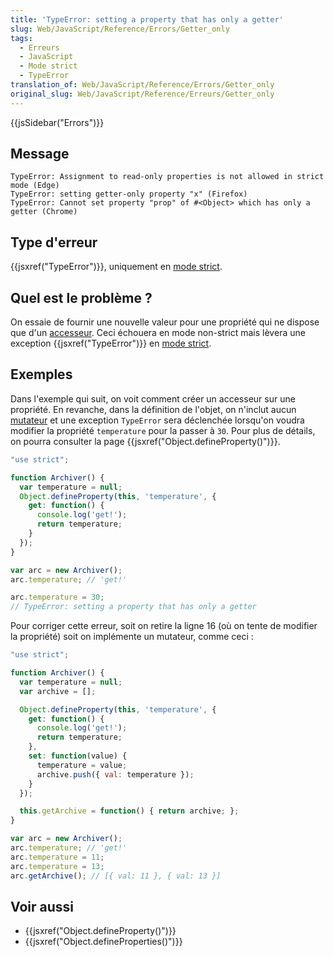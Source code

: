 ```yaml
---
title: 'TypeError: setting a property that has only a getter'
slug: Web/JavaScript/Reference/Errors/Getter_only
tags:
  - Erreurs
  - JavaScript
  - Mode strict
  - TypeError
translation_of: Web/JavaScript/Reference/Errors/Getter_only
original_slug: Web/JavaScript/Reference/Erreurs/Getter_only
---
```

{{jsSidebar("Errors")}}

## Message

    TypeError: Assignment to read-only properties is not allowed in strict mode (Edge)
    TypeError: setting getter-only property "x" (Firefox)
    TypeError: Cannot set property "prop" of #<Object> which has only a getter (Chrome)

## Type d'erreur

{{jsxref("TypeError")}}, uniquement en [mode strict](/en-US/docs/Web/JavaScript/Reference/Strict_mode).

## Quel est le problème ?

On essaie de fournir une nouvelle valeur pour une propriété qui ne dispose que d'un [accesseur](/fr/docs/Web/JavaScript/Reference/Fonctions/get). Ceci échouera en mode non-strict mais lèvera une exception {{jsxref("TypeError")}} en [mode strict](/fr/docs/Web/JavaScript/Reference/Strict_mode).

## Exemples

Dans l'exemple qui suit, on voit comment créer un accesseur sur une propriété. En revanche, dans la définition de l'objet, on n'inclut aucun [mutateur](/fr/docs/Web/JavaScript/Reference/Fonctions/set) et une exception `TypeError` sera déclenchée lorsqu'on voudra modifier la propriété `temperature` pour la passer à `30`. Pour plus de détails, on pourra consulter la page {{jsxref("Object.defineProperty()")}}.

```js example-bad
"use strict";

function Archiver() {
  var temperature = null;
  Object.defineProperty(this, 'temperature', {
    get: function() {
      console.log('get!');
      return temperature;
    }
  });
}

var arc = new Archiver();
arc.temperature; // 'get!'

arc.temperature = 30;
// TypeError: setting a property that has only a getter
```

Pour corriger cette erreur, soit on retire la ligne 16 (où on tente de modifier la propriété) soit on implémente un mutateur, comme ceci :

```js example-good
"use strict";

function Archiver() {
  var temperature = null;
  var archive = [];

  Object.defineProperty(this, 'temperature', {
    get: function() {
      console.log('get!');
      return temperature;
    },
    set: function(value) {
      temperature = value;
      archive.push({ val: temperature });
    }
  });

  this.getArchive = function() { return archive; };
}

var arc = new Archiver();
arc.temperature; // 'get!'
arc.temperature = 11;
arc.temperature = 13;
arc.getArchive(); // [{ val: 11 }, { val: 13 }]
```

## Voir aussi

- {{jsxref("Object.defineProperty()")}}
- {{jsxref("Object.defineProperties()")}}
